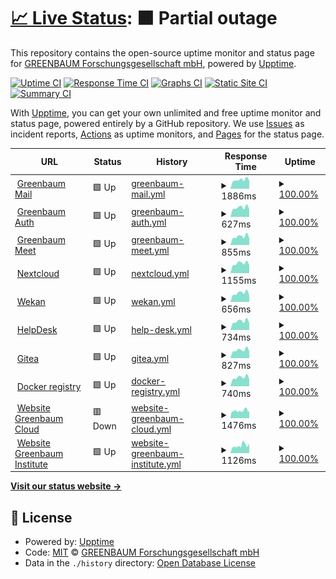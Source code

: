 # [📈 Live Status](https://status.greenbaum.cloud): <!--live status--> **🟧 Partial outage**

This repository contains the open-source uptime monitor and status page for [GREENBAUM Forschungsgesellschaft mbH](https://greenbaum.institute), powered by [Upptime](https://github.com/upptime/upptime).

[![Uptime CI](https://github.com/greenbaum/upptime/workflows/Uptime%20CI/badge.svg)](https://github.com/upptime/upptime/actions?query=workflow%3A%22Uptime+CI%22)
[![Response Time CI](https://github.com/greenbaum/upptime/workflows/Response%20Time%20CI/badge.svg)](https://github.com/upptime/upptime/actions?query=workflow%3A%22Response+Time+CI%22)
[![Graphs CI](https://github.com/greenbaum/upptime/workflows/Graphs%20CI/badge.svg)](https://github.com/upptime/upptime/actions?query=workflow%3A%22Graphs+CI%22)
[![Static Site CI](https://github.com/greenbaum/upptime/workflows/Static%20Site%20CI/badge.svg)](https://github.com/upptime/upptime/actions?query=workflow%3A%22Static+Site+CI%22)
[![Summary CI](https://github.com/greenbaum/upptime/workflows/Summary%20CI/badge.svg)](https://github.com/upptime/upptime/actions?query=workflow%3A%22Summary+CI%22)

With [Upptime](https://upptime.js.org), you can get your own unlimited and free uptime monitor and status page, powered entirely by a GitHub repository. We use [Issues](https://github.com/greenbaum/upptime/issues) as incident reports, [Actions](https://github.com/greenbaum/upptime/actions) as uptime monitors, and [Pages](https://status.greenbaum.cloud) for the status page.

<!--start: status pages-->
<!-- This summary is generated by Upptime (https://github.com/upptime/upptime) -->
<!-- Do not edit this manually, your changes will be overwritten -->
<!-- prettier-ignore -->
| URL | Status | History | Response Time | Uptime |
| --- | ------ | ------- | ------------- | ------ |
| <img alt="" src="https://favicons.githubusercontent.com/mail.greenbaum.cloud" height="13"> [Greenbaum Mail](https://mail.greenbaum.cloud) | 🟩 Up | [greenbaum-mail.yml](https://github.com/greenbaum/upptime/commits/HEAD/history/greenbaum-mail.yml) | <details><summary><img alt="Response time graph" src="./graphs/greenbaum-mail/response-time-week.png" height="20"> 1886ms</summary><br><a href="https://status.greenbaum.cloud/history/greenbaum-mail"><img alt="Response time 2003" src="https://img.shields.io/endpoint?url=https%3A%2F%2Fraw.githubusercontent.com%2Fgreenbaum%2Fupptime%2FHEAD%2Fapi%2Fgreenbaum-mail%2Fresponse-time.json"></a><br><a href="https://status.greenbaum.cloud/history/greenbaum-mail"><img alt="24-hour response time 2517" src="https://img.shields.io/endpoint?url=https%3A%2F%2Fraw.githubusercontent.com%2Fgreenbaum%2Fupptime%2FHEAD%2Fapi%2Fgreenbaum-mail%2Fresponse-time-day.json"></a><br><a href="https://status.greenbaum.cloud/history/greenbaum-mail"><img alt="7-day response time 1886" src="https://img.shields.io/endpoint?url=https%3A%2F%2Fraw.githubusercontent.com%2Fgreenbaum%2Fupptime%2FHEAD%2Fapi%2Fgreenbaum-mail%2Fresponse-time-week.json"></a><br><a href="https://status.greenbaum.cloud/history/greenbaum-mail"><img alt="30-day response time 1574" src="https://img.shields.io/endpoint?url=https%3A%2F%2Fraw.githubusercontent.com%2Fgreenbaum%2Fupptime%2FHEAD%2Fapi%2Fgreenbaum-mail%2Fresponse-time-month.json"></a><br><a href="https://status.greenbaum.cloud/history/greenbaum-mail"><img alt="1-year response time 2003" src="https://img.shields.io/endpoint?url=https%3A%2F%2Fraw.githubusercontent.com%2Fgreenbaum%2Fupptime%2FHEAD%2Fapi%2Fgreenbaum-mail%2Fresponse-time-year.json"></a></details> | <details><summary><a href="https://status.greenbaum.cloud/history/greenbaum-mail">100.00%</a></summary><a href="https://status.greenbaum.cloud/history/greenbaum-mail"><img alt="All-time uptime 99.95%" src="https://img.shields.io/endpoint?url=https%3A%2F%2Fraw.githubusercontent.com%2Fgreenbaum%2Fupptime%2FHEAD%2Fapi%2Fgreenbaum-mail%2Fuptime.json"></a><br><a href="https://status.greenbaum.cloud/history/greenbaum-mail"><img alt="24-hour uptime 100.00%" src="https://img.shields.io/endpoint?url=https%3A%2F%2Fraw.githubusercontent.com%2Fgreenbaum%2Fupptime%2FHEAD%2Fapi%2Fgreenbaum-mail%2Fuptime-day.json"></a><br><a href="https://status.greenbaum.cloud/history/greenbaum-mail"><img alt="7-day uptime 100.00%" src="https://img.shields.io/endpoint?url=https%3A%2F%2Fraw.githubusercontent.com%2Fgreenbaum%2Fupptime%2FHEAD%2Fapi%2Fgreenbaum-mail%2Fuptime-week.json"></a><br><a href="https://status.greenbaum.cloud/history/greenbaum-mail"><img alt="30-day uptime 100.00%" src="https://img.shields.io/endpoint?url=https%3A%2F%2Fraw.githubusercontent.com%2Fgreenbaum%2Fupptime%2FHEAD%2Fapi%2Fgreenbaum-mail%2Fuptime-month.json"></a><br><a href="https://status.greenbaum.cloud/history/greenbaum-mail"><img alt="1-year uptime 99.95%" src="https://img.shields.io/endpoint?url=https%3A%2F%2Fraw.githubusercontent.com%2Fgreenbaum%2Fupptime%2FHEAD%2Fapi%2Fgreenbaum-mail%2Fuptime-year.json"></a></details>
| <img alt="" src="https://favicons.githubusercontent.com/auth.greenbaum.cloud" height="13"> [Greenbaum Auth](https://auth.greenbaum.cloud) | 🟩 Up | [greenbaum-auth.yml](https://github.com/greenbaum/upptime/commits/HEAD/history/greenbaum-auth.yml) | <details><summary><img alt="Response time graph" src="./graphs/greenbaum-auth/response-time-week.png" height="20"> 627ms</summary><br><a href="https://status.greenbaum.cloud/history/greenbaum-auth"><img alt="Response time 626" src="https://img.shields.io/endpoint?url=https%3A%2F%2Fraw.githubusercontent.com%2Fgreenbaum%2Fupptime%2FHEAD%2Fapi%2Fgreenbaum-auth%2Fresponse-time.json"></a><br><a href="https://status.greenbaum.cloud/history/greenbaum-auth"><img alt="24-hour response time 816" src="https://img.shields.io/endpoint?url=https%3A%2F%2Fraw.githubusercontent.com%2Fgreenbaum%2Fupptime%2FHEAD%2Fapi%2Fgreenbaum-auth%2Fresponse-time-day.json"></a><br><a href="https://status.greenbaum.cloud/history/greenbaum-auth"><img alt="7-day response time 627" src="https://img.shields.io/endpoint?url=https%3A%2F%2Fraw.githubusercontent.com%2Fgreenbaum%2Fupptime%2FHEAD%2Fapi%2Fgreenbaum-auth%2Fresponse-time-week.json"></a><br><a href="https://status.greenbaum.cloud/history/greenbaum-auth"><img alt="30-day response time 556" src="https://img.shields.io/endpoint?url=https%3A%2F%2Fraw.githubusercontent.com%2Fgreenbaum%2Fupptime%2FHEAD%2Fapi%2Fgreenbaum-auth%2Fresponse-time-month.json"></a><br><a href="https://status.greenbaum.cloud/history/greenbaum-auth"><img alt="1-year response time 626" src="https://img.shields.io/endpoint?url=https%3A%2F%2Fraw.githubusercontent.com%2Fgreenbaum%2Fupptime%2FHEAD%2Fapi%2Fgreenbaum-auth%2Fresponse-time-year.json"></a></details> | <details><summary><a href="https://status.greenbaum.cloud/history/greenbaum-auth">100.00%</a></summary><a href="https://status.greenbaum.cloud/history/greenbaum-auth"><img alt="All-time uptime 99.72%" src="https://img.shields.io/endpoint?url=https%3A%2F%2Fraw.githubusercontent.com%2Fgreenbaum%2Fupptime%2FHEAD%2Fapi%2Fgreenbaum-auth%2Fuptime.json"></a><br><a href="https://status.greenbaum.cloud/history/greenbaum-auth"><img alt="24-hour uptime 100.00%" src="https://img.shields.io/endpoint?url=https%3A%2F%2Fraw.githubusercontent.com%2Fgreenbaum%2Fupptime%2FHEAD%2Fapi%2Fgreenbaum-auth%2Fuptime-day.json"></a><br><a href="https://status.greenbaum.cloud/history/greenbaum-auth"><img alt="7-day uptime 100.00%" src="https://img.shields.io/endpoint?url=https%3A%2F%2Fraw.githubusercontent.com%2Fgreenbaum%2Fupptime%2FHEAD%2Fapi%2Fgreenbaum-auth%2Fuptime-week.json"></a><br><a href="https://status.greenbaum.cloud/history/greenbaum-auth"><img alt="30-day uptime 100.00%" src="https://img.shields.io/endpoint?url=https%3A%2F%2Fraw.githubusercontent.com%2Fgreenbaum%2Fupptime%2FHEAD%2Fapi%2Fgreenbaum-auth%2Fuptime-month.json"></a><br><a href="https://status.greenbaum.cloud/history/greenbaum-auth"><img alt="1-year uptime 99.72%" src="https://img.shields.io/endpoint?url=https%3A%2F%2Fraw.githubusercontent.com%2Fgreenbaum%2Fupptime%2FHEAD%2Fapi%2Fgreenbaum-auth%2Fuptime-year.json"></a></details>
| <img alt="" src="https://favicons.githubusercontent.com/meet.greenbaum.cloud" height="13"> [Greenbaum Meet](https://meet.greenbaum.cloud) | 🟩 Up | [greenbaum-meet.yml](https://github.com/greenbaum/upptime/commits/HEAD/history/greenbaum-meet.yml) | <details><summary><img alt="Response time graph" src="./graphs/greenbaum-meet/response-time-week.png" height="20"> 855ms</summary><br><a href="https://status.greenbaum.cloud/history/greenbaum-meet"><img alt="Response time 855" src="https://img.shields.io/endpoint?url=https%3A%2F%2Fraw.githubusercontent.com%2Fgreenbaum%2Fupptime%2FHEAD%2Fapi%2Fgreenbaum-meet%2Fresponse-time.json"></a><br><a href="https://status.greenbaum.cloud/history/greenbaum-meet"><img alt="24-hour response time 1111" src="https://img.shields.io/endpoint?url=https%3A%2F%2Fraw.githubusercontent.com%2Fgreenbaum%2Fupptime%2FHEAD%2Fapi%2Fgreenbaum-meet%2Fresponse-time-day.json"></a><br><a href="https://status.greenbaum.cloud/history/greenbaum-meet"><img alt="7-day response time 855" src="https://img.shields.io/endpoint?url=https%3A%2F%2Fraw.githubusercontent.com%2Fgreenbaum%2Fupptime%2FHEAD%2Fapi%2Fgreenbaum-meet%2Fresponse-time-week.json"></a><br><a href="https://status.greenbaum.cloud/history/greenbaum-meet"><img alt="30-day response time 764" src="https://img.shields.io/endpoint?url=https%3A%2F%2Fraw.githubusercontent.com%2Fgreenbaum%2Fupptime%2FHEAD%2Fapi%2Fgreenbaum-meet%2Fresponse-time-month.json"></a><br><a href="https://status.greenbaum.cloud/history/greenbaum-meet"><img alt="1-year response time 855" src="https://img.shields.io/endpoint?url=https%3A%2F%2Fraw.githubusercontent.com%2Fgreenbaum%2Fupptime%2FHEAD%2Fapi%2Fgreenbaum-meet%2Fresponse-time-year.json"></a></details> | <details><summary><a href="https://status.greenbaum.cloud/history/greenbaum-meet">100.00%</a></summary><a href="https://status.greenbaum.cloud/history/greenbaum-meet"><img alt="All-time uptime 99.98%" src="https://img.shields.io/endpoint?url=https%3A%2F%2Fraw.githubusercontent.com%2Fgreenbaum%2Fupptime%2FHEAD%2Fapi%2Fgreenbaum-meet%2Fuptime.json"></a><br><a href="https://status.greenbaum.cloud/history/greenbaum-meet"><img alt="24-hour uptime 100.00%" src="https://img.shields.io/endpoint?url=https%3A%2F%2Fraw.githubusercontent.com%2Fgreenbaum%2Fupptime%2FHEAD%2Fapi%2Fgreenbaum-meet%2Fuptime-day.json"></a><br><a href="https://status.greenbaum.cloud/history/greenbaum-meet"><img alt="7-day uptime 100.00%" src="https://img.shields.io/endpoint?url=https%3A%2F%2Fraw.githubusercontent.com%2Fgreenbaum%2Fupptime%2FHEAD%2Fapi%2Fgreenbaum-meet%2Fuptime-week.json"></a><br><a href="https://status.greenbaum.cloud/history/greenbaum-meet"><img alt="30-day uptime 100.00%" src="https://img.shields.io/endpoint?url=https%3A%2F%2Fraw.githubusercontent.com%2Fgreenbaum%2Fupptime%2FHEAD%2Fapi%2Fgreenbaum-meet%2Fuptime-month.json"></a><br><a href="https://status.greenbaum.cloud/history/greenbaum-meet"><img alt="1-year uptime 99.98%" src="https://img.shields.io/endpoint?url=https%3A%2F%2Fraw.githubusercontent.com%2Fgreenbaum%2Fupptime%2FHEAD%2Fapi%2Fgreenbaum-meet%2Fuptime-year.json"></a></details>
| <img alt="" src="https://favicons.githubusercontent.com/next.greenbaum.cloud" height="13"> [Nextcloud](https://next.greenbaum.cloud) | 🟩 Up | [nextcloud.yml](https://github.com/greenbaum/upptime/commits/HEAD/history/nextcloud.yml) | <details><summary><img alt="Response time graph" src="./graphs/nextcloud/response-time-week.png" height="20"> 1155ms</summary><br><a href="https://status.greenbaum.cloud/history/nextcloud"><img alt="Response time 1092" src="https://img.shields.io/endpoint?url=https%3A%2F%2Fraw.githubusercontent.com%2Fgreenbaum%2Fupptime%2FHEAD%2Fapi%2Fnextcloud%2Fresponse-time.json"></a><br><a href="https://status.greenbaum.cloud/history/nextcloud"><img alt="24-hour response time 1464" src="https://img.shields.io/endpoint?url=https%3A%2F%2Fraw.githubusercontent.com%2Fgreenbaum%2Fupptime%2FHEAD%2Fapi%2Fnextcloud%2Fresponse-time-day.json"></a><br><a href="https://status.greenbaum.cloud/history/nextcloud"><img alt="7-day response time 1155" src="https://img.shields.io/endpoint?url=https%3A%2F%2Fraw.githubusercontent.com%2Fgreenbaum%2Fupptime%2FHEAD%2Fapi%2Fnextcloud%2Fresponse-time-week.json"></a><br><a href="https://status.greenbaum.cloud/history/nextcloud"><img alt="30-day response time 1100" src="https://img.shields.io/endpoint?url=https%3A%2F%2Fraw.githubusercontent.com%2Fgreenbaum%2Fupptime%2FHEAD%2Fapi%2Fnextcloud%2Fresponse-time-month.json"></a><br><a href="https://status.greenbaum.cloud/history/nextcloud"><img alt="1-year response time 1092" src="https://img.shields.io/endpoint?url=https%3A%2F%2Fraw.githubusercontent.com%2Fgreenbaum%2Fupptime%2FHEAD%2Fapi%2Fnextcloud%2Fresponse-time-year.json"></a></details> | <details><summary><a href="https://status.greenbaum.cloud/history/nextcloud">100.00%</a></summary><a href="https://status.greenbaum.cloud/history/nextcloud"><img alt="All-time uptime 99.94%" src="https://img.shields.io/endpoint?url=https%3A%2F%2Fraw.githubusercontent.com%2Fgreenbaum%2Fupptime%2FHEAD%2Fapi%2Fnextcloud%2Fuptime.json"></a><br><a href="https://status.greenbaum.cloud/history/nextcloud"><img alt="24-hour uptime 100.00%" src="https://img.shields.io/endpoint?url=https%3A%2F%2Fraw.githubusercontent.com%2Fgreenbaum%2Fupptime%2FHEAD%2Fapi%2Fnextcloud%2Fuptime-day.json"></a><br><a href="https://status.greenbaum.cloud/history/nextcloud"><img alt="7-day uptime 100.00%" src="https://img.shields.io/endpoint?url=https%3A%2F%2Fraw.githubusercontent.com%2Fgreenbaum%2Fupptime%2FHEAD%2Fapi%2Fnextcloud%2Fuptime-week.json"></a><br><a href="https://status.greenbaum.cloud/history/nextcloud"><img alt="30-day uptime 99.88%" src="https://img.shields.io/endpoint?url=https%3A%2F%2Fraw.githubusercontent.com%2Fgreenbaum%2Fupptime%2FHEAD%2Fapi%2Fnextcloud%2Fuptime-month.json"></a><br><a href="https://status.greenbaum.cloud/history/nextcloud"><img alt="1-year uptime 99.94%" src="https://img.shields.io/endpoint?url=https%3A%2F%2Fraw.githubusercontent.com%2Fgreenbaum%2Fupptime%2FHEAD%2Fapi%2Fnextcloud%2Fuptime-year.json"></a></details>
| <img alt="" src="https://favicons.githubusercontent.com/wekan.greenbaum.institute" height="13"> [Wekan](https://wekan.greenbaum.institute) | 🟩 Up | [wekan.yml](https://github.com/greenbaum/upptime/commits/HEAD/history/wekan.yml) | <details><summary><img alt="Response time graph" src="./graphs/wekan/response-time-week.png" height="20"> 656ms</summary><br><a href="https://status.greenbaum.cloud/history/wekan"><img alt="Response time 1929" src="https://img.shields.io/endpoint?url=https%3A%2F%2Fraw.githubusercontent.com%2Fgreenbaum%2Fupptime%2FHEAD%2Fapi%2Fwekan%2Fresponse-time.json"></a><br><a href="https://status.greenbaum.cloud/history/wekan"><img alt="24-hour response time 783" src="https://img.shields.io/endpoint?url=https%3A%2F%2Fraw.githubusercontent.com%2Fgreenbaum%2Fupptime%2FHEAD%2Fapi%2Fwekan%2Fresponse-time-day.json"></a><br><a href="https://status.greenbaum.cloud/history/wekan"><img alt="7-day response time 656" src="https://img.shields.io/endpoint?url=https%3A%2F%2Fraw.githubusercontent.com%2Fgreenbaum%2Fupptime%2FHEAD%2Fapi%2Fwekan%2Fresponse-time-week.json"></a><br><a href="https://status.greenbaum.cloud/history/wekan"><img alt="30-day response time 577" src="https://img.shields.io/endpoint?url=https%3A%2F%2Fraw.githubusercontent.com%2Fgreenbaum%2Fupptime%2FHEAD%2Fapi%2Fwekan%2Fresponse-time-month.json"></a><br><a href="https://status.greenbaum.cloud/history/wekan"><img alt="1-year response time 1929" src="https://img.shields.io/endpoint?url=https%3A%2F%2Fraw.githubusercontent.com%2Fgreenbaum%2Fupptime%2FHEAD%2Fapi%2Fwekan%2Fresponse-time-year.json"></a></details> | <details><summary><a href="https://status.greenbaum.cloud/history/wekan">100.00%</a></summary><a href="https://status.greenbaum.cloud/history/wekan"><img alt="All-time uptime 99.27%" src="https://img.shields.io/endpoint?url=https%3A%2F%2Fraw.githubusercontent.com%2Fgreenbaum%2Fupptime%2FHEAD%2Fapi%2Fwekan%2Fuptime.json"></a><br><a href="https://status.greenbaum.cloud/history/wekan"><img alt="24-hour uptime 100.00%" src="https://img.shields.io/endpoint?url=https%3A%2F%2Fraw.githubusercontent.com%2Fgreenbaum%2Fupptime%2FHEAD%2Fapi%2Fwekan%2Fuptime-day.json"></a><br><a href="https://status.greenbaum.cloud/history/wekan"><img alt="7-day uptime 100.00%" src="https://img.shields.io/endpoint?url=https%3A%2F%2Fraw.githubusercontent.com%2Fgreenbaum%2Fupptime%2FHEAD%2Fapi%2Fwekan%2Fuptime-week.json"></a><br><a href="https://status.greenbaum.cloud/history/wekan"><img alt="30-day uptime 100.00%" src="https://img.shields.io/endpoint?url=https%3A%2F%2Fraw.githubusercontent.com%2Fgreenbaum%2Fupptime%2FHEAD%2Fapi%2Fwekan%2Fuptime-month.json"></a><br><a href="https://status.greenbaum.cloud/history/wekan"><img alt="1-year uptime 99.27%" src="https://img.shields.io/endpoint?url=https%3A%2F%2Fraw.githubusercontent.com%2Fgreenbaum%2Fupptime%2FHEAD%2Fapi%2Fwekan%2Fuptime-year.json"></a></details>
| <img alt="" src="https://favicons.githubusercontent.com/help.greenbaum.cloud" height="13"> [HelpDesk](https://help.greenbaum.cloud) | 🟩 Up | [help-desk.yml](https://github.com/greenbaum/upptime/commits/HEAD/history/help-desk.yml) | <details><summary><img alt="Response time graph" src="./graphs/help-desk/response-time-week.png" height="20"> 734ms</summary><br><a href="https://status.greenbaum.cloud/history/help-desk"><img alt="Response time 709" src="https://img.shields.io/endpoint?url=https%3A%2F%2Fraw.githubusercontent.com%2Fgreenbaum%2Fupptime%2FHEAD%2Fapi%2Fhelp-desk%2Fresponse-time.json"></a><br><a href="https://status.greenbaum.cloud/history/help-desk"><img alt="24-hour response time 969" src="https://img.shields.io/endpoint?url=https%3A%2F%2Fraw.githubusercontent.com%2Fgreenbaum%2Fupptime%2FHEAD%2Fapi%2Fhelp-desk%2Fresponse-time-day.json"></a><br><a href="https://status.greenbaum.cloud/history/help-desk"><img alt="7-day response time 734" src="https://img.shields.io/endpoint?url=https%3A%2F%2Fraw.githubusercontent.com%2Fgreenbaum%2Fupptime%2FHEAD%2Fapi%2Fhelp-desk%2Fresponse-time-week.json"></a><br><a href="https://status.greenbaum.cloud/history/help-desk"><img alt="30-day response time 643" src="https://img.shields.io/endpoint?url=https%3A%2F%2Fraw.githubusercontent.com%2Fgreenbaum%2Fupptime%2FHEAD%2Fapi%2Fhelp-desk%2Fresponse-time-month.json"></a><br><a href="https://status.greenbaum.cloud/history/help-desk"><img alt="1-year response time 709" src="https://img.shields.io/endpoint?url=https%3A%2F%2Fraw.githubusercontent.com%2Fgreenbaum%2Fupptime%2FHEAD%2Fapi%2Fhelp-desk%2Fresponse-time-year.json"></a></details> | <details><summary><a href="https://status.greenbaum.cloud/history/help-desk">100.00%</a></summary><a href="https://status.greenbaum.cloud/history/help-desk"><img alt="All-time uptime 99.16%" src="https://img.shields.io/endpoint?url=https%3A%2F%2Fraw.githubusercontent.com%2Fgreenbaum%2Fupptime%2FHEAD%2Fapi%2Fhelp-desk%2Fuptime.json"></a><br><a href="https://status.greenbaum.cloud/history/help-desk"><img alt="24-hour uptime 100.00%" src="https://img.shields.io/endpoint?url=https%3A%2F%2Fraw.githubusercontent.com%2Fgreenbaum%2Fupptime%2FHEAD%2Fapi%2Fhelp-desk%2Fuptime-day.json"></a><br><a href="https://status.greenbaum.cloud/history/help-desk"><img alt="7-day uptime 100.00%" src="https://img.shields.io/endpoint?url=https%3A%2F%2Fraw.githubusercontent.com%2Fgreenbaum%2Fupptime%2FHEAD%2Fapi%2Fhelp-desk%2Fuptime-week.json"></a><br><a href="https://status.greenbaum.cloud/history/help-desk"><img alt="30-day uptime 100.00%" src="https://img.shields.io/endpoint?url=https%3A%2F%2Fraw.githubusercontent.com%2Fgreenbaum%2Fupptime%2FHEAD%2Fapi%2Fhelp-desk%2Fuptime-month.json"></a><br><a href="https://status.greenbaum.cloud/history/help-desk"><img alt="1-year uptime 99.16%" src="https://img.shields.io/endpoint?url=https%3A%2F%2Fraw.githubusercontent.com%2Fgreenbaum%2Fupptime%2FHEAD%2Fapi%2Fhelp-desk%2Fuptime-year.json"></a></details>
| <img alt="" src="https://favicons.githubusercontent.com/git.greenbaum.cloud" height="13"> [Gitea](https://git.greenbaum.cloud) | 🟩 Up | [gitea.yml](https://github.com/greenbaum/upptime/commits/HEAD/history/gitea.yml) | <details><summary><img alt="Response time graph" src="./graphs/gitea/response-time-week.png" height="20"> 827ms</summary><br><a href="https://status.greenbaum.cloud/history/gitea"><img alt="Response time 837" src="https://img.shields.io/endpoint?url=https%3A%2F%2Fraw.githubusercontent.com%2Fgreenbaum%2Fupptime%2FHEAD%2Fapi%2Fgitea%2Fresponse-time.json"></a><br><a href="https://status.greenbaum.cloud/history/gitea"><img alt="24-hour response time 1124" src="https://img.shields.io/endpoint?url=https%3A%2F%2Fraw.githubusercontent.com%2Fgreenbaum%2Fupptime%2FHEAD%2Fapi%2Fgitea%2Fresponse-time-day.json"></a><br><a href="https://status.greenbaum.cloud/history/gitea"><img alt="7-day response time 827" src="https://img.shields.io/endpoint?url=https%3A%2F%2Fraw.githubusercontent.com%2Fgreenbaum%2Fupptime%2FHEAD%2Fapi%2Fgitea%2Fresponse-time-week.json"></a><br><a href="https://status.greenbaum.cloud/history/gitea"><img alt="30-day response time 753" src="https://img.shields.io/endpoint?url=https%3A%2F%2Fraw.githubusercontent.com%2Fgreenbaum%2Fupptime%2FHEAD%2Fapi%2Fgitea%2Fresponse-time-month.json"></a><br><a href="https://status.greenbaum.cloud/history/gitea"><img alt="1-year response time 837" src="https://img.shields.io/endpoint?url=https%3A%2F%2Fraw.githubusercontent.com%2Fgreenbaum%2Fupptime%2FHEAD%2Fapi%2Fgitea%2Fresponse-time-year.json"></a></details> | <details><summary><a href="https://status.greenbaum.cloud/history/gitea">100.00%</a></summary><a href="https://status.greenbaum.cloud/history/gitea"><img alt="All-time uptime 99.98%" src="https://img.shields.io/endpoint?url=https%3A%2F%2Fraw.githubusercontent.com%2Fgreenbaum%2Fupptime%2FHEAD%2Fapi%2Fgitea%2Fuptime.json"></a><br><a href="https://status.greenbaum.cloud/history/gitea"><img alt="24-hour uptime 100.00%" src="https://img.shields.io/endpoint?url=https%3A%2F%2Fraw.githubusercontent.com%2Fgreenbaum%2Fupptime%2FHEAD%2Fapi%2Fgitea%2Fuptime-day.json"></a><br><a href="https://status.greenbaum.cloud/history/gitea"><img alt="7-day uptime 100.00%" src="https://img.shields.io/endpoint?url=https%3A%2F%2Fraw.githubusercontent.com%2Fgreenbaum%2Fupptime%2FHEAD%2Fapi%2Fgitea%2Fuptime-week.json"></a><br><a href="https://status.greenbaum.cloud/history/gitea"><img alt="30-day uptime 100.00%" src="https://img.shields.io/endpoint?url=https%3A%2F%2Fraw.githubusercontent.com%2Fgreenbaum%2Fupptime%2FHEAD%2Fapi%2Fgitea%2Fuptime-month.json"></a><br><a href="https://status.greenbaum.cloud/history/gitea"><img alt="1-year uptime 99.98%" src="https://img.shields.io/endpoint?url=https%3A%2F%2Fraw.githubusercontent.com%2Fgreenbaum%2Fupptime%2FHEAD%2Fapi%2Fgitea%2Fuptime-year.json"></a></details>
| <img alt="" src="https://favicons.githubusercontent.com/hub.greenbaum.cloud" height="13"> [Docker registry](https://hub.greenbaum.cloud) | 🟩 Up | [docker-registry.yml](https://github.com/greenbaum/upptime/commits/HEAD/history/docker-registry.yml) | <details><summary><img alt="Response time graph" src="./graphs/docker-registry/response-time-week.png" height="20"> 740ms</summary><br><a href="https://status.greenbaum.cloud/history/docker-registry"><img alt="Response time 741" src="https://img.shields.io/endpoint?url=https%3A%2F%2Fraw.githubusercontent.com%2Fgreenbaum%2Fupptime%2FHEAD%2Fapi%2Fdocker-registry%2Fresponse-time.json"></a><br><a href="https://status.greenbaum.cloud/history/docker-registry"><img alt="24-hour response time 944" src="https://img.shields.io/endpoint?url=https%3A%2F%2Fraw.githubusercontent.com%2Fgreenbaum%2Fupptime%2FHEAD%2Fapi%2Fdocker-registry%2Fresponse-time-day.json"></a><br><a href="https://status.greenbaum.cloud/history/docker-registry"><img alt="7-day response time 740" src="https://img.shields.io/endpoint?url=https%3A%2F%2Fraw.githubusercontent.com%2Fgreenbaum%2Fupptime%2FHEAD%2Fapi%2Fdocker-registry%2Fresponse-time-week.json"></a><br><a href="https://status.greenbaum.cloud/history/docker-registry"><img alt="30-day response time 668" src="https://img.shields.io/endpoint?url=https%3A%2F%2Fraw.githubusercontent.com%2Fgreenbaum%2Fupptime%2FHEAD%2Fapi%2Fdocker-registry%2Fresponse-time-month.json"></a><br><a href="https://status.greenbaum.cloud/history/docker-registry"><img alt="1-year response time 741" src="https://img.shields.io/endpoint?url=https%3A%2F%2Fraw.githubusercontent.com%2Fgreenbaum%2Fupptime%2FHEAD%2Fapi%2Fdocker-registry%2Fresponse-time-year.json"></a></details> | <details><summary><a href="https://status.greenbaum.cloud/history/docker-registry">100.00%</a></summary><a href="https://status.greenbaum.cloud/history/docker-registry"><img alt="All-time uptime 99.98%" src="https://img.shields.io/endpoint?url=https%3A%2F%2Fraw.githubusercontent.com%2Fgreenbaum%2Fupptime%2FHEAD%2Fapi%2Fdocker-registry%2Fuptime.json"></a><br><a href="https://status.greenbaum.cloud/history/docker-registry"><img alt="24-hour uptime 100.00%" src="https://img.shields.io/endpoint?url=https%3A%2F%2Fraw.githubusercontent.com%2Fgreenbaum%2Fupptime%2FHEAD%2Fapi%2Fdocker-registry%2Fuptime-day.json"></a><br><a href="https://status.greenbaum.cloud/history/docker-registry"><img alt="7-day uptime 100.00%" src="https://img.shields.io/endpoint?url=https%3A%2F%2Fraw.githubusercontent.com%2Fgreenbaum%2Fupptime%2FHEAD%2Fapi%2Fdocker-registry%2Fuptime-week.json"></a><br><a href="https://status.greenbaum.cloud/history/docker-registry"><img alt="30-day uptime 100.00%" src="https://img.shields.io/endpoint?url=https%3A%2F%2Fraw.githubusercontent.com%2Fgreenbaum%2Fupptime%2FHEAD%2Fapi%2Fdocker-registry%2Fuptime-month.json"></a><br><a href="https://status.greenbaum.cloud/history/docker-registry"><img alt="1-year uptime 99.98%" src="https://img.shields.io/endpoint?url=https%3A%2F%2Fraw.githubusercontent.com%2Fgreenbaum%2Fupptime%2FHEAD%2Fapi%2Fdocker-registry%2Fuptime-year.json"></a></details>
| <img alt="" src="https://favicons.githubusercontent.com/greenbaum.cloud" height="13"> [Website Greenbaum Cloud](https://greenbaum.cloud) | 🟥 Down | [website-greenbaum-cloud.yml](https://github.com/greenbaum/upptime/commits/HEAD/history/website-greenbaum-cloud.yml) | <details><summary><img alt="Response time graph" src="./graphs/website-greenbaum-cloud/response-time-week.png" height="20"> 1476ms</summary><br><a href="https://status.greenbaum.cloud/history/website-greenbaum-cloud"><img alt="Response time 1476" src="https://img.shields.io/endpoint?url=https%3A%2F%2Fraw.githubusercontent.com%2Fgreenbaum%2Fupptime%2FHEAD%2Fapi%2Fwebsite-greenbaum-cloud%2Fresponse-time.json"></a><br><a href="https://status.greenbaum.cloud/history/website-greenbaum-cloud"><img alt="24-hour response time 1486" src="https://img.shields.io/endpoint?url=https%3A%2F%2Fraw.githubusercontent.com%2Fgreenbaum%2Fupptime%2FHEAD%2Fapi%2Fwebsite-greenbaum-cloud%2Fresponse-time-day.json"></a><br><a href="https://status.greenbaum.cloud/history/website-greenbaum-cloud"><img alt="7-day response time 1476" src="https://img.shields.io/endpoint?url=https%3A%2F%2Fraw.githubusercontent.com%2Fgreenbaum%2Fupptime%2FHEAD%2Fapi%2Fwebsite-greenbaum-cloud%2Fresponse-time-week.json"></a><br><a href="https://status.greenbaum.cloud/history/website-greenbaum-cloud"><img alt="30-day response time 1446" src="https://img.shields.io/endpoint?url=https%3A%2F%2Fraw.githubusercontent.com%2Fgreenbaum%2Fupptime%2FHEAD%2Fapi%2Fwebsite-greenbaum-cloud%2Fresponse-time-month.json"></a><br><a href="https://status.greenbaum.cloud/history/website-greenbaum-cloud"><img alt="1-year response time 1476" src="https://img.shields.io/endpoint?url=https%3A%2F%2Fraw.githubusercontent.com%2Fgreenbaum%2Fupptime%2FHEAD%2Fapi%2Fwebsite-greenbaum-cloud%2Fresponse-time-year.json"></a></details> | <details><summary><a href="https://status.greenbaum.cloud/history/website-greenbaum-cloud">100.00%</a></summary><a href="https://status.greenbaum.cloud/history/website-greenbaum-cloud"><img alt="All-time uptime 99.86%" src="https://img.shields.io/endpoint?url=https%3A%2F%2Fraw.githubusercontent.com%2Fgreenbaum%2Fupptime%2FHEAD%2Fapi%2Fwebsite-greenbaum-cloud%2Fuptime.json"></a><br><a href="https://status.greenbaum.cloud/history/website-greenbaum-cloud"><img alt="24-hour uptime 100.00%" src="https://img.shields.io/endpoint?url=https%3A%2F%2Fraw.githubusercontent.com%2Fgreenbaum%2Fupptime%2FHEAD%2Fapi%2Fwebsite-greenbaum-cloud%2Fuptime-day.json"></a><br><a href="https://status.greenbaum.cloud/history/website-greenbaum-cloud"><img alt="7-day uptime 100.00%" src="https://img.shields.io/endpoint?url=https%3A%2F%2Fraw.githubusercontent.com%2Fgreenbaum%2Fupptime%2FHEAD%2Fapi%2Fwebsite-greenbaum-cloud%2Fuptime-week.json"></a><br><a href="https://status.greenbaum.cloud/history/website-greenbaum-cloud"><img alt="30-day uptime 99.96%" src="https://img.shields.io/endpoint?url=https%3A%2F%2Fraw.githubusercontent.com%2Fgreenbaum%2Fupptime%2FHEAD%2Fapi%2Fwebsite-greenbaum-cloud%2Fuptime-month.json"></a><br><a href="https://status.greenbaum.cloud/history/website-greenbaum-cloud"><img alt="1-year uptime 99.86%" src="https://img.shields.io/endpoint?url=https%3A%2F%2Fraw.githubusercontent.com%2Fgreenbaum%2Fupptime%2FHEAD%2Fapi%2Fwebsite-greenbaum-cloud%2Fuptime-year.json"></a></details>
| <img alt="" src="https://favicons.githubusercontent.com/greenbaum.institute" height="13"> [Website Greenbaum Institute](https://greenbaum.institute) | 🟩 Up | [website-greenbaum-institute.yml](https://github.com/greenbaum/upptime/commits/HEAD/history/website-greenbaum-institute.yml) | <details><summary><img alt="Response time graph" src="./graphs/website-greenbaum-institute/response-time-week.png" height="20"> 1126ms</summary><br><a href="https://status.greenbaum.cloud/history/website-greenbaum-institute"><img alt="Response time 1016" src="https://img.shields.io/endpoint?url=https%3A%2F%2Fraw.githubusercontent.com%2Fgreenbaum%2Fupptime%2FHEAD%2Fapi%2Fwebsite-greenbaum-institute%2Fresponse-time.json"></a><br><a href="https://status.greenbaum.cloud/history/website-greenbaum-institute"><img alt="24-hour response time 1194" src="https://img.shields.io/endpoint?url=https%3A%2F%2Fraw.githubusercontent.com%2Fgreenbaum%2Fupptime%2FHEAD%2Fapi%2Fwebsite-greenbaum-institute%2Fresponse-time-day.json"></a><br><a href="https://status.greenbaum.cloud/history/website-greenbaum-institute"><img alt="7-day response time 1126" src="https://img.shields.io/endpoint?url=https%3A%2F%2Fraw.githubusercontent.com%2Fgreenbaum%2Fupptime%2FHEAD%2Fapi%2Fwebsite-greenbaum-institute%2Fresponse-time-week.json"></a><br><a href="https://status.greenbaum.cloud/history/website-greenbaum-institute"><img alt="30-day response time 969" src="https://img.shields.io/endpoint?url=https%3A%2F%2Fraw.githubusercontent.com%2Fgreenbaum%2Fupptime%2FHEAD%2Fapi%2Fwebsite-greenbaum-institute%2Fresponse-time-month.json"></a><br><a href="https://status.greenbaum.cloud/history/website-greenbaum-institute"><img alt="1-year response time 1016" src="https://img.shields.io/endpoint?url=https%3A%2F%2Fraw.githubusercontent.com%2Fgreenbaum%2Fupptime%2FHEAD%2Fapi%2Fwebsite-greenbaum-institute%2Fresponse-time-year.json"></a></details> | <details><summary><a href="https://status.greenbaum.cloud/history/website-greenbaum-institute">100.00%</a></summary><a href="https://status.greenbaum.cloud/history/website-greenbaum-institute"><img alt="All-time uptime 99.84%" src="https://img.shields.io/endpoint?url=https%3A%2F%2Fraw.githubusercontent.com%2Fgreenbaum%2Fupptime%2FHEAD%2Fapi%2Fwebsite-greenbaum-institute%2Fuptime.json"></a><br><a href="https://status.greenbaum.cloud/history/website-greenbaum-institute"><img alt="24-hour uptime 100.00%" src="https://img.shields.io/endpoint?url=https%3A%2F%2Fraw.githubusercontent.com%2Fgreenbaum%2Fupptime%2FHEAD%2Fapi%2Fwebsite-greenbaum-institute%2Fuptime-day.json"></a><br><a href="https://status.greenbaum.cloud/history/website-greenbaum-institute"><img alt="7-day uptime 100.00%" src="https://img.shields.io/endpoint?url=https%3A%2F%2Fraw.githubusercontent.com%2Fgreenbaum%2Fupptime%2FHEAD%2Fapi%2Fwebsite-greenbaum-institute%2Fuptime-week.json"></a><br><a href="https://status.greenbaum.cloud/history/website-greenbaum-institute"><img alt="30-day uptime 99.96%" src="https://img.shields.io/endpoint?url=https%3A%2F%2Fraw.githubusercontent.com%2Fgreenbaum%2Fupptime%2FHEAD%2Fapi%2Fwebsite-greenbaum-institute%2Fuptime-month.json"></a><br><a href="https://status.greenbaum.cloud/history/website-greenbaum-institute"><img alt="1-year uptime 99.84%" src="https://img.shields.io/endpoint?url=https%3A%2F%2Fraw.githubusercontent.com%2Fgreenbaum%2Fupptime%2FHEAD%2Fapi%2Fwebsite-greenbaum-institute%2Fuptime-year.json"></a></details>

<!--end: status pages-->

[**Visit our status website →**](https://status.greenbaum.cloud)

## 📄 License

- Powered by: [Upptime](https://github.com/upptime/upptime)
- Code: [MIT](./LICENSE) © [GREENBAUM Forschungsgesellschaft mbH](https://greenbaum.institute)
- Data in the `./history` directory: [Open Database License](https://opendatacommons.org/licenses/odbl/1-0/)
